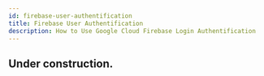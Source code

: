 ```yaml
---
id: firebase-user-authentification
title: Firebase User Authentification
description: How to Use Google Cloud Firebase Login Authentification
---
```


## Under construction.
